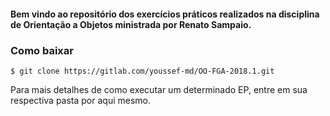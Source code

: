 
#### Bem vindo ao repositório dos exercícios práticos realizados na disciplina de Orientação a Objetos ministrada por Renato Sampaio.<br/>

### Como baixar 
```
$ git clone https://gitlab.com/youssef-md/OO-FGA-2018.1.git
```
Para mais detalhes de como executar um determinado EP, entre em sua respectiva pasta por aqui mesmo.